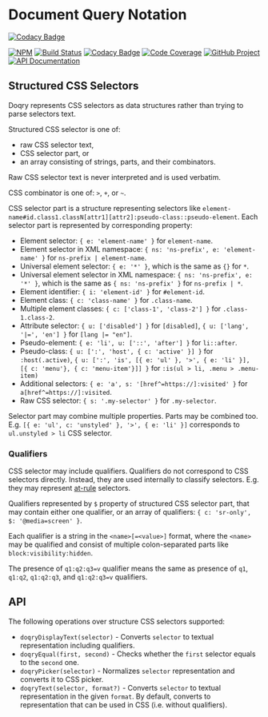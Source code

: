 Document Query Notation
=======================

[![Codacy Badge](https://api.codacy.com/project/badge/Grade/1e31b02c62374c128144da15a0da1ce6)](https://app.codacy.com/gh/frontmeans/doqry?utm_source=github.com&utm_medium=referral&utm_content=frontmeans/doqry&utm_campaign=Badge_Grade_Settings)

[![NPM][npm-image]][npm-url]
[![Build Status][build-status-img]][build-status-link]
[![Codacy Badge][quality-img]][quality-link]
[![Code Coverage][coverage-img]][coverage-link]
[![GitHub Project][github-image]][github-url]
[![API Documentation][api-docs-image]][api-docs-url]


[npm-image]: https://img.shields.io/npm/v/@frontmeans/doqry.svg?logo=npm
[npm-url]: https://www.npmjs.com/package/@frontmeans/doqry
[build-status-img]: https://github.com/frontmeans/doqry/workflows/Build/badge.svg
[build-status-link]: https://github.com/frontmeans/doqry/actions?query=workflow%3ABuild
[quality-img]: https://app.codacy.com/project/badge/Grade/e5162aa2af494839bdefea342cf04eff
[quality-link]: https://www.codacy.com/gh/frontmeans/doqry/dashboard?utm_source=github.com&utm_medium=referral&utm_content=frontmeans/doqry&utm_campaign=Badge_Grade
[coverage-img]: https://app.codacy.com/project/badge/Coverage/e5162aa2af494839bdefea342cf04eff
[coverage-link]: https://www.codacy.com/gh/frontmeans/doqry/dashboard?utm_source=github.com&utm_medium=referral&utm_content=frontmeans/doqry&utm_campaign=Badge_Coverage
[github-image]: https://img.shields.io/static/v1?logo=github&label=GitHub&message=project&color=informational
[github-url]: https://github.com/frontmeans/doqry
[api-docs-image]: https://img.shields.io/static/v1?logo=typescript&label=API&message=docs&color=informational
[api-docs-url]: https://frontmeans.github.io/doqry/


Structured CSS Selectors
------------------------

Doqry represents CSS selectors as data structures rather than trying to parse selectors text.

Structured CSS selector is one of:

- raw CSS selector text,
- CSS selector part, or
- an array consisting of strings, parts, and their combinators.

Raw CSS selector text is never interpreted and is used verbatim.

CSS combinator is one of: `>`, `+`, or `~`.

CSS selector part is a structure representing selectors like
`element-name#id.class1.classN[attr1][attr2]:pseudo-class::pseudo-element`.
Each selector part is represented by corresponding property:

- Element selector:
  `{ e: 'element-name' }` for `element-name`.
- Element selector in XML namespace:
  `{ ns: 'ns-prefix', e: 'element-name' }` for `ns-prefix | element-name`.
- Universal element selector:
  `{ e: '*' }`, which is the same as `{}` for `*`.
- Universal element selector in XML namespace:
  `{ ns: 'ns-prefix', e: '*' }`, which is the same as `{ ns: 'ns-prefix' }` for `ns-prefix | *`.
- Element identifier:
  `{ i: 'element-id' }` for `#element-id`.
- Element class:
  `{ c: 'class-name' }` for `.class-name`.
- Multiple element classes:
  `{ c: ['class-1', 'class-2'] }` for `.class-1.class-2`.
- Attribute selector:
  `{ u: ['disabled'] }` for `[disabled]`,
  `{ u: ['lang', '|=', 'en'] }` for `[lang |= "en"]`.
- Pseudo-element:
  `{ e: 'li', u: ['::', 'after'] }` for `li::after`.
- Pseudo-class:
  `{ u: [':', 'host', { c: 'active' }] }` for `:host(.active)`,
  `{ u: [':', 'is', [{ e: 'ul' }, '>', { e: 'li' }], [{ c: 'menu'}, { c: 'menu-item'}]] }`
  for `:is(ul > li, .menu > .menu-item)`
- Additional selectors:
  `{ e: 'a', s: '[href^=https://]:visited' }` for `a[href^=https://]:visited`.
- Raw CSS selector:
  `{ s: '.my-selector' }` for `.my-selector`.

Selector part may combine multiple properties. Parts may be combined too.
E.g. `[{ e: 'ul', c: 'unstyled' }, '>', { e: 'li' }]` corresponds to `ul.unstyled > li` CSS selector.


### Qualifiers

CSS selector may include qualifiers. Qualifiers do not correspond to CSS selectors directly. Instead, they are used
internally to classify selectors. E.g. they may represent [at-rule] selectors.

Qualifiers represented by `$` property of structured CSS selector part, that may contain either one qualifier, or an
array of qualifiers:
`{ c: 'sr-only', $: '@media=screen' }`.

Each qualifier is a string in the `<name>[=<value>]` format, where the `<name>` may be qualified and consist of multiple
colon-separated parts like `block:visibility:hidden`.

The presence of `q1:q2:q3=v` qualifier means the same as presence of `q1`, `q1:q2`, `q1:q2:q3`, and `q1:q2:q3=v`
qualifiers.

[at-rule]: https://developer.mozilla.org/en-US/docs/Web/CSS/At-rule


API
---

The following operations over structure CSS selectors supported:

- `doqryDisplayText(selector)` - Converts `selector` to textual representation including qualifiers.
- `doqryEqual(first, second)` - Checks whether the `first` selector equals to the `second` one.
- `doqryPicker(selector)` - Normalizes `selector` representation and converts it to CSS picker.
- `doqryText(selector, format?)` - Converts `selector` to textual representation in the given `format`.
  By default, converts to representation that can be used in CSS (i.e. without qualifiers).
